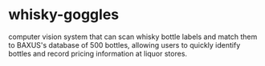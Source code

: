 # whisky-goggles
computer vision system that can scan whisky bottle labels and match them to BAXUS's database of 500 bottles, allowing users to quickly identify bottles and record pricing information at liquor stores. 
